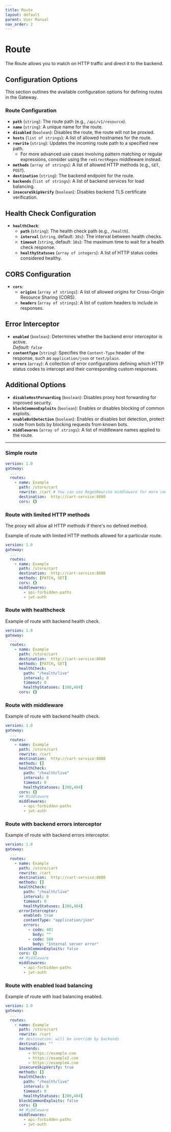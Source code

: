 ```yaml
---
title: Route
layout: default
parent: User Manual
nav_order: 2
---
```



# Route

The Route allows you to match on HTTP traffic and direct it to the backend.


## Configuration Options

This section outlines the available configuration options for defining routes in the Gateway.

### Route Configuration

- **`path`** (`string`): The route path (e.g., `/api/v1/resource`).
- **`name`** (`string`): A unique name for the route.
- **`disabled`** (`boolean`): Disables the route, the route will not be proxied.
- **`hosts`** (`list of strings`): A list of allowed hostnames for the route.
- **`rewrite`** (`string`): Updates the incoming route path to a specified new path.
   - For more advanced use cases involving pattern matching or regular expressions, consider using the `redirectRegex` middleware instead.
- **`methods`** (`array of strings`): A list of allowed HTTP methods (e.g., `GET`, `POST`).
- **`destination`** (`string`): The backend endpoint for the route.
- **`backends`** (`list of strings`): A list of backend services for load balancing.
- **`insecureSkipVerify`** (`boolean`): Disables backend TLS certificate verification.

## Health Check Configuration

- **`healthCheck`**:
    - **`path`** (`string`): The health check path (e.g., `/health`).
    - **`interval`** (`string`, default: `30s`): The interval between health checks.
    - **`timeout`** (`string`, default: `10s`): The maximum time to wait for a health check response.
    - **`healthyStatuses`** (`array of integers`): A list of HTTP status codes considered healthy.

## CORS Configuration

- **`cors`**:
    - **`origins`** (`array of strings`): A list of allowed origins for Cross-Origin Resource Sharing (CORS).
    - **`headers`** (`array of strings`): A list of custom headers to include in responses.

## Error Interceptor
- **`enabled`** (`boolean`): Determines whether the backend error interceptor is active.  
  *Default: `false`*
- **`contentType`** (`string`): Specifies the `Content-Type` header of the response, such as `application/json` or `text/plain`.
- **`errors`** (`array`): A collection of error configurations defining which HTTP status codes to intercept and their corresponding custom responses.


## Additional Options

- **`disableHostForwarding`** (`boolean`): Disables proxy host forwarding for improved security.
- **`blockCommonExploits`** (`boolean`): Enables or disables blocking of common exploits.
- **`enableBotDetection`** (`boolean`): Enables or disables bot detection, protect route from bots by blocking requests from known bots.
- **`middlewares`** (`array of strings`): A list of middleware names applied to the route.


---

### Simple route

```yaml
version: 1.0
gateway:
  ...
  routes:
    - name: Example
      path: /store/cart
      rewrite: /cart # You can use RegexRewrite middleware for more complex rewrites
      destination:  http://cart-service:8080
      cors: {}
```
###  Route with limited HTTP methods
The proxy will allow all HTTP methods if there's no defined method.

Example of route with limited HTTP methods allowed for a particular route.

```yaml
version: 1.0
gateway:
  ...
  routes:
    - name: Example
      path: /store/cart
      destination:  http://cart-service:8080
      methods: [PATCH, GET]
      cors: {}
      middlewares:
        - api-forbidden-paths
        - jwt-auth
```

### Route with healthcheck

Example of route with backend health check.

```yaml
version: 1.0
gateway:
  ...
  routes:
    - name: Example
      path: /store/cart
      destination:  http://cart-service:8080
      methods: [PATCH, GET]
      healthCheck:
        path: "/health/live"
        interval: 0
        timeout: 0
        healthyStatuses: [200,404]
      cors: {}
```
### Route with middleware

Example of route with backend health check.

```yaml
version: 1.0
gateway:
  ...
  routes:
    - name: Example
      path: /store/cart
      rewrite: /cart
      destination:  http://cart-service:8080
      methods: []
      healthCheck:
        path: "/health/live"
        interval: 0
        timeout: 0
        healthyStatuses: [200,404]
      cors: {}
      ## Middleware
      middlewares:
        - api-forbidden-paths
        - jwt-auth
```
### Route with backend errors interceptor

Example of route with backend errors interceptor.

```yaml
version: 1.0
gateway:
  ...
  routes:
    - name: Example
      path: /store/cart
      rewrite: /cart
      destination:  http://cart-service:8080
      methods: []
      healthCheck:
        path: "/health/live"
        interval: 0
        timeout: 0
        healthyStatuses: [200,404]
      errorInterceptor:
        enabled: true
        contentType: "application/json"
        errors:
          - code: 401
            body: ""
          - code: 500
            body: "Internal server error"
      blockCommonExploits: false
      cors: {}
      ## Middleware
      middlewares:
        - api-forbidden-paths
        - jwt-auth
```
### Route with enabled load balancing

Example of route with load balancing enabled.

```yaml
version: 1.0
gateway:
  ...
  routes:
    - name: Example
      path: /store/cart
      rewrite: /cart
      ## destination: will be override by backends
      destination: ""
      backends:
          - https://example.com
          - https://example2.com
          - https://example4.com
      insecureSkipVerify: true
      methods: []
      healthCheck:
        path: "/health/live"
        interval: 0
        timeout: 0
        healthyStatuses: [200,404]
      blockCommonExploits: false
      cors: {}
      ## Middleware
      middlewares:
        - api-forbidden-paths
        - jwt-auth
```